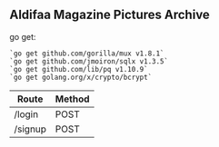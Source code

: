 ## Aldifaa Magazine Pictures Archive

go get: 

	`go get github.com/gorilla/mux v1.8.1`
    `go get github.com/jmoiron/sqlx v1.3.5`
	`go get github.com/lib/pq v1.10.9`
	`go get golang.org/x/crypto/bcrypt`


<table>
<thead>

<tr>
<th>Route</th>
<th>Method</th>
</tr>
</thead>

<tbody>
<tr>
<td>/login</td>
<td>POST</td>
</tr>
<tr>
<td>/signup</td>
<td>POST</td>

</tr>
</tbody>
</table>
